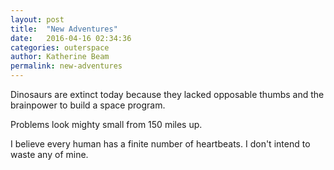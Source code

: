 ```yaml
---
layout: post 
title:  "New Adventures"
date:   2016-04-16 02:34:36
categories: outerspace
author: Katherine Beam
permalink: new-adventures
---
```


Dinosaurs are extinct today because they lacked opposable thumbs and the brainpower to build a space program.

Problems look mighty small from 150 miles up.

I believe every human has a finite number of heartbeats. I don't intend to waste any of mine.